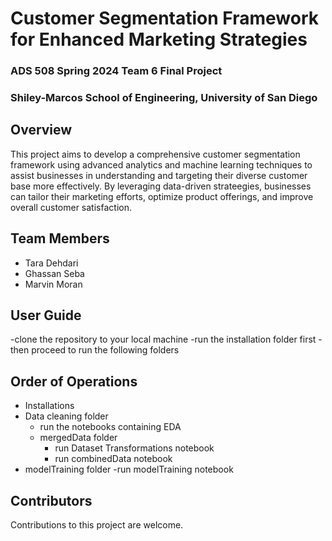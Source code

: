 # Customer Segmentation Framework for Enhanced Marketing Strategies

### ADS 508 Spring 2024 Team 6 Final Project
### Shiley-Marcos School of Engineering, University of San Diego

## Overview

This project aims to develop a comprehensive customer segmentation framework using advanced analytics and machine learning techniques to assist businesses in understanding and targeting their diverse customer base more effectively. By leveraging data-driven strateegies, businesses can tailor their marketing efforts, optimize product offerings, and improve overall customer satisfaction. 

## Team Members

- Tara Dehdari
- Ghassan Seba
- Marvin Moran

## User Guide

-clone the repository to your local machine
-run the installation folder first
-then proceed to run the following folders

## Order of Operations

- Installations
- Data cleaning folder
    - run the notebooks containing EDA
    - mergedData folder
        - run Dataset Transformations notebook
        - run combinedData notebook
- modelTraining folder
    -run modelTraining notebook


## Contributors

Contributions to this project are welcome. 